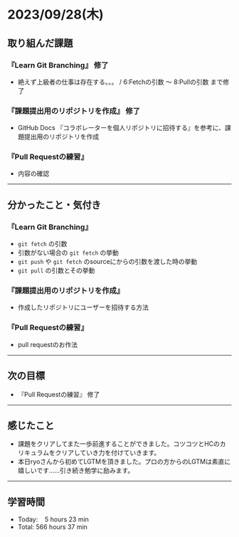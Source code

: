# 2023/09/28(木) 

## 取り組んだ課題
### 『Learn Git Branching』 修了
- 絶えず上級者の仕事は存在する。。。 / 6:Fetchの引数 〜 8:Pullの引数 まで修了
### 『課題提出用のリポジトリを作成』 修了
- GitHub Docs 『コラボレーターを個人リポジトリに招待する』を参考に、課題提出用のリポジトリを作成
### 『Pull Requestの練習』
- 内容の確認
---

## 分かったこと・気付き
### 『Learn Git Branching』
- `git fetch` の引数
- 引数がない場合の `git fetch` の挙動
- `git push` や `git fetch` のsourceにからの引数を渡した時の挙動
- `git pull` の引数とその挙動
### 『課題提出用のリポジトリを作成』
- 作成したリポジトリにユーザーを招待する方法
### 『Pull Requestの練習』
- pull requestのお作法
---

## 次の目標
- 『Pull Requestの練習』 修了
---

## 感じたこと
- 課題をクリアしてまた一歩前進することができました。コツコツとHCのカリキュラムをクリアしていき力を付けていきます。
- 本日ryoさんから初めてLGTMを頂きました。プロの方からのLGTMは素直に嬉しいです……引き続き勉学に励みます。
---

## 学習時間
- Today:&nbsp;&nbsp;&nbsp; 5 hours 23 min
- Total: 566 hours 37 min
